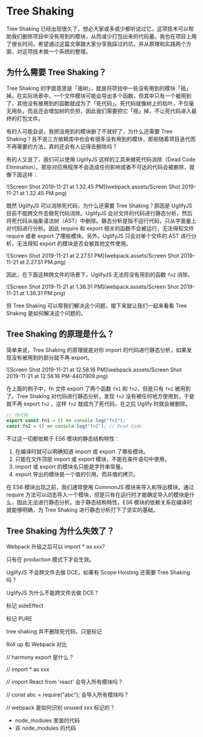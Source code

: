 
# Tree Shaking

Tree Shaking 已经出现很久了，想必大家或多或少都听说过它。这项技术可以帮助我们删除项目中没有用到的模块，从而减少打包出来的代码量。我也在项目上用了很长时间，希望通过这篇文章跟大家分享我踩过的坑，并从原理和实践两个方面，对这项技术做一个系统的整理。



## 为什么需要 Tree  Shaking？

Tree  Shaking 的字面意思是「摇树」，就是将项目中一些没有用到的模块「摇」掉。在实际场景中，一个文件模块可能会导出多个函数，但其中只有一个被用到了，其他没有被用到的函数就成为了「死代码」。死代码就像树上的枯叶，不仅毫无用处，而且还会增加树的负担，因此我们需要把它「摇」掉，不让死代码进入最终的打包文件。

有的人可能会说，我把没用到的模块删了不就好了，为什么还需要 Tree Shaking？且不说三方依赖库中也会有很多没有用到的模块，那些随着项目迭代而不再需要的方法，真的还会有人记得去删除吗？

有的人又说了，我们可以使用 UglifyJS 这样的工具来做死代码消除（Dead Code Elimination）。那些对应用程序不会造成任何影响或者不可达的代码会被删除，就像下面这样：



![Screen Shot 2019-11-21 at 1.32.45 PM](webpack.assets/Screen Shot 2019-11-21 at 1.32.45 PM.png)



既然 UglifyJS 可以消除死代码，为什么还需要 Tree Shaking？原因是 UglifyJS 目前不能跨文件去做死代码消除。UglifyJS 会对文件的代码进行静态分析，然后将死代码从抽象语法树（AST）中删除。静态分析是指不运行代码，只从字面量上对代码进行分析。因此 require 和 export 相关的函数不会被运行，无法得知文件 require 或者 export 了哪些模块。另外，UglifyJS 只会对单个文件的 AST 进行分析，无法得知 export 的模块是否会被其他文件使用。



![Screen Shot 2019-11-21 at 2.27.51 PM](webpack.assets/Screen Shot 2019-11-21 at 2.27.51 PM.png)



因此，在下面这种跨文件的场景下，UglifyJS 无法将没有用到的函数 `fn2` 消除。



![Screen Shot 2019-11-21 at 1.36.31 PM](webpack.assets/Screen Shot 2019-11-21 at 1.36.31 PM.png)



但 Tree Shaking 可以帮我们解决这个问题，接下来就让我们一起来看看 Tree Shaking 是如何解决这个问题的。



## Tree Shaking 的原理是什么？

简单来说，Tree Shaking 的原理就是对你 import 的代码进行静态分析，如果发现没有被用到的部分就不再 export。



![Screen Shot 2019-11-21 at 12.58.16 PM](webpack.assets/Screen Shot 2019-11-21 at 12.58.16 PM-4407909.png)



在上面的例子中，fn 文件 export 了两个函数 `fn1` 和 `fn2`，但是只有 `fn1` 被用到了。Tree Shaking 对代码进行静态分析，发现 `fn2` 没有被任何地方使用到，于是就不再 export `fn2` ，这样 `fn2` 就成为了死代码，在之后 Uglify 时就会被删除。



```typescript
// 伪代码
export const fn1 = () => console.log("fn1");
const fn2 = () => console.log("fn2"); // Dead Code
```



不过这一切都依赖于 ES6 模块的静态结构特性：

1. 在编译时就可以明确知道 import 或 export 了哪些模块。
2. 只能在文件顶层 import 或 export 模块，不能在条件语句中使用。
3. import 或 export 的模块名只能是字符串常量。
4. export 导出的模块是一个值的引用，而非值的拷贝。

在 ES6 模块出现之前，我们通常使用 CommonJS 模块来导入和导出模块。通过 require 方法可以动态导入一个模块，但是只有在运行时才能确定导入的模块是什么，因此无法进行静态分析。由于静态结构特性，ES6 模块的依赖关系在编译时就能够明确，为 Tree Shaking 进行静态分析打下了坚实的基础。



## Tree Shaking 为什么失效了？

Webpack 升级之后可以 import * as xxx?



只有在 production 模式下才会生效。



UglifyJS 不会跨文件去做 DCE，如果有 Scope Hoisting 还需要 Tree Shaking 吗？



UglifyJS 为什么不能跨文件去做 DCE？

标记 sideEffect

标记 PURE

tree shaking 并不删除死代码，只是标记

Roll up 和 Webpack 对比



// harmony export 是什么？

// import * as xxx 

// import React from 'react' 会导入所有模块吗？

// const abc = require("abc"); 会导入所有模块吗？

// webpack 是如何识别 unused xxx 标记的？



- node_modules 里面的代码
- 非 node_modules 的代码


